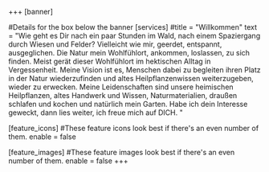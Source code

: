 +++
[banner]

#Details for the box below the banner
[services]
  #title = "Willkommen"
  text = "Wie geht es Dir nach ein paar Stunden im Wald, nach einem Spaziergang durch Wiesen und Felder? Vielleicht wie mir, geerdet, entspannt, ausgeglichen.
Die Natur mein Wohlfühlort, ankommen, loslassen, zu sich finden.
Meist gerät dieser Wohlfühlort im hektischen Alltag in Vergessenheit. 
Meine Vision ist es, Menschen dabei zu begleiten ihren Platz in der Natur wiederzufinden und altes Heilpflanzenwissen weiterzugeben, wieder zu erwecken.
Meine Leidenschaften sind unsere heimischen Heilpflanzen, altes Handwerk und Wissen, Naturmaterialien, draußen schlafen und kochen und natürlich mein Garten.
Habe ich dein Interesse geweckt, dann lies weiter, ich freue mich auf DICH.
"

[feature_icons]
  #These feature icons look best if there's an even number of them.
  enable = false

[feature_images]
#These feature images look best if there's an even number of them.
  enable = false
+++
